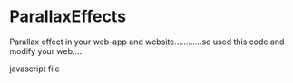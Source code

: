 # ParallaxEffects
Parallax effect in your web-app and website............so used this code and modify your web.....




javascript file


<script>
   window.addEventListener('scroll', ()=>{
       const parallax = document.querySelector('.parallax');
       let scrollPosition = window.pageYOffset;

       parallax.style.transform = 'translateY(' + scrollPosition * 0.5 + 'px'
   });
</script> 

